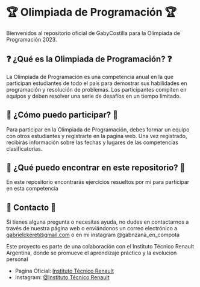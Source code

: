 # 🏆 Olimpiada de Programación 🏆

Bienvenidos al repositorio oficial de GabyCostilla para la Olimpiada de Programación 2023.

## ❓ ¿Qué es la Olimpiada de Programación? ❓

La Olimpiada de Programación es una competencia anual en la que participan estudiantes de todo el país para demostrar sus habilidades en programación y resolución de problemas. Los participantes compiten en equipos y deben resolver una serie de desafíos en un tiempo limitado.

## 🚀 ¿Cómo puedo participar? 🚀

Para participar en la Olimpiada de Programación, debes formar un equipo con otros estudiantes y registrarte en la pagina web. Una vez registrado, recibirás información sobre las fechas y lugares de las competencias clasificatorias.

## 📂 ¿Qué puedo encontrar en este repositorio? 📂

En este repositorio encontrarás ejercicios resueltos por mi para participar en esta competencia

## 📧 Contacto 📧

Si tienes alguna pregunta o necesitas ayuda, no dudes en contactarnos a través de nuestra página web o enviándonos un correo electrónico a gabrielckeret@gmail.com o en mi instagram @gabnzana_en_compota

Este proyecto es parte de una colaboración con el Instituto Técnico Renault Argentina, donde se promueve el aprendizaje práctico y la evolucion personal

- Pagina Oficial: [Instituto Técnico Renault](https://www.itr.edu.ar/)
- Instagram: [@Instituto Técnico Renault](https://www.instagram.com/instituto_tecnico_renault/)
